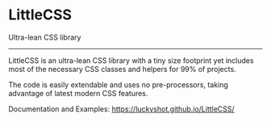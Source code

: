 # LittleCSS

Ultra-lean CSS library

---

LittleCSS is an ultra-lean CSS library with a tiny size footprint yet includes most of the necessary CSS classes and helpers for 99% of projects.

The code is easily extendable and uses no pre-processors, taking advantage of latest modern CSS features.

Documentation and Examples: https://luckyshot.github.io/LittleCSS/
